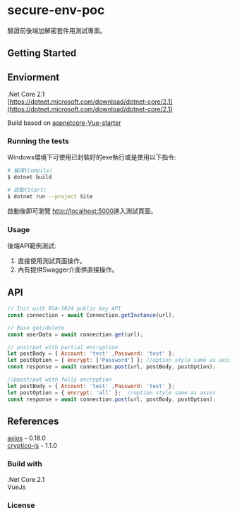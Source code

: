 # secure-env-poc
驗證前後端加解密套件用測試專案。
<!-- descriptions, main goal to deal with -->
## Getting Started
## Enviorment
.Net Core 2.1  
[https://dotnet.microsoft.com/download/dotnet-core/2.1](https://dotnet.microsoft.com/download/dotnet-core/2.1)

Build based on [aspnetcore-Vue-starter](https://github.com/TrilonIO/aspnetcore-Vue-starter)
### Running the tests
Windows環境下可使用已封裝好的exe執行或是使用以下指令:
```bash
# 編譯(Compile)
$ dotnet build

# 啟動(Start)
$ dotnet run --project Site
```
啟動後即可瀏覽 [http://localhost:5000](http://localhost:5000)進入測試頁面。

### Usage

後端API範例測試:
1. 直接使用測試頁面操作。
2. 內有提供Swagger介面供直接操作。  

## API

```JavaScript
// Init with RSA-1024 public key API
const connection = await Connection.getInstance(url);

// Base get/delete
const userData = await connection.get(url);

// post/put with partial encryption
let postBody = { Account: 'test' ,Password: 'test' };
let postOption = { encrypt: ['Password'] }; //option style same as axios
const response = await connection.post(url, postBody, postOption);

//ppost/put with fully encryption
let postBody = { Account: 'test' ,Password: 'test' };
let postOption = { encrypt: 'all' };  //option style same as axios
const response = await connection.post(url, postBody, postOption);
```

<!-- how to install or build your project -->
## References

[axios](https://github.com/axios/axios) - 0.18.0  
[cryptico-js](https://github.com/wwwtyro/cryptico) - 1.1.0


### Build with

.Net Core 2.1  
VueJs

<!-- limitation of this POC -->
### License
